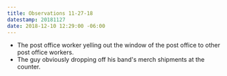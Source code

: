```yaml
---
title: Observations 11-27-18
datestamp: 20181127
date: 2018-12-10 12:29:00 -06:00
---
```


- The post office worker yelling out the window of the post office to other post office workers.
- The guy obviously dropping off his band's merch shipments at the counter.

